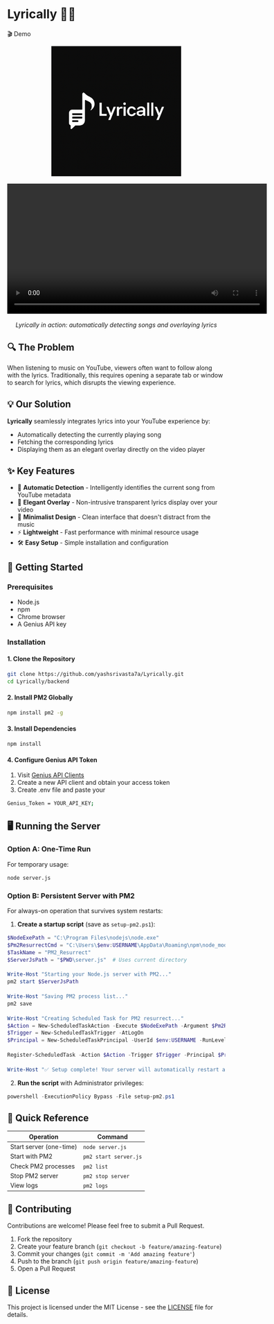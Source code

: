 # Lyrically 🎵✨

🎬 Demo
<p align="center">
  <img src="./icons/icon.png" alt="Lyrically Demo Preview" width="300">
</p>
<p align="center">
  <video src="Demo.mp4" width="600" autoplay loop ></video>
</p>
<p align="center"><i>Lyrically in action: automatically detecting songs and overlaying lyrics</i></p>

## 🔍 The Problem

When listening to music on YouTube, viewers often want to follow along with the lyrics. Traditionally, this requires opening a separate tab or window to search for lyrics, which disrupts the viewing experience.

## 💡 Our Solution

**Lyrically** seamlessly integrates lyrics into your YouTube experience by:
- Automatically detecting the currently playing song
- Fetching the corresponding lyrics
- Displaying them as an elegant overlay directly on the video player

## ✨ Key Features

- 🎯 **Automatic Detection** - Intelligently identifies the current song from YouTube metadata
- 🌟 **Elegant Overlay** - Non-intrusive transparent lyrics display over your video
- 🎨 **Minimalist Design** - Clean interface that doesn't distract from the music
- ⚡ **Lightweight** - Fast performance with minimal resource usage
- 🛠️ **Easy Setup** - Simple installation and configuration

## 🚀 Getting Started

### Prerequisites
- Node.js
- npm
- Chrome browser
- A Genius API key

### Installation

#### 1. Clone the Repository
```bash
git clone https://github.com/yashsrivasta7a/Lyrically.git
cd Lyrically/backend
```

#### 2. Install PM2 Globally
```bash
npm install pm2 -g
```

#### 3. Install Dependencies
```bash
npm install
```

#### 4. Configure Genius API Token

1. Visit [Genius API Clients](https://genius.com/api-clients)
2. Create a new API client and obtain your access token
3. Create .env file and paste your 
```bash
Genius_Token = YOUR_API_KEY;
```

## 🖥️ Running the Server

### Option A: One-Time Run
For temporary usage:
```bash
node server.js
```

### Option B: Persistent Server with PM2
For always-on operation that survives system restarts:

1. **Create a startup script** (save as `setup-pm2.ps1`):

```powershell
$NodeExePath = "C:\Program Files\nodejs\node.exe"
$Pm2ResurrectCmd = "C:\Users\$env:USERNAME\AppData\Roaming\npm\node_modules\pm2\bin\pm2 resurrect"
$TaskName = "PM2_Resurrect"
$ServerJsPath = "$PWD\server.js"  # Uses current directory

Write-Host "Starting your Node.js server with PM2..."
pm2 start $ServerJsPath

Write-Host "Saving PM2 process list..."
pm2 save

Write-Host "Creating Scheduled Task for PM2 resurrect..."
$Action = New-ScheduledTaskAction -Execute $NodeExePath -Argument $Pm2ResurrectCmd
$Trigger = New-ScheduledTaskTrigger -AtLogOn
$Principal = New-ScheduledTaskPrincipal -UserId $env:USERNAME -RunLevel Highest

Register-ScheduledTask -Action $Action -Trigger $Trigger -Principal $Principal -TaskName $TaskName -Description "Resurrect PM2 processes at user login" -Force

Write-Host "✅ Setup complete! Your server will automatically restart after system reboots."
```

2. **Run the script** with Administrator privileges:
```powershell
powershell -ExecutionPolicy Bypass -File setup-pm2.ps1
```

## 🔄 Quick Reference

| Operation | Command |
|-----------|---------|
| Start server (one-time) | `node server.js` |
| Start with PM2 | `pm2 start server.js` |
| Check PM2 processes | `pm2 list` |
| Stop PM2 server | `pm2 stop server` |
| View logs | `pm2 logs` |

## 🤝 Contributing

Contributions are welcome! Please feel free to submit a Pull Request.

1. Fork the repository
2. Create your feature branch (`git checkout -b feature/amazing-feature`)
3. Commit your changes (`git commit -m 'Add amazing feature'`)
4. Push to the branch (`git push origin feature/amazing-feature`)
5. Open a Pull Request

## 📝 License

This project is licensed under the MIT License - see the [LICENSE](LICENSE) file for details.
